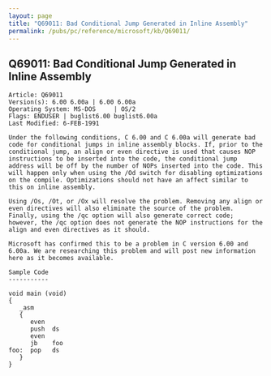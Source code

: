 ```yaml
---
layout: page
title: "Q69011: Bad Conditional Jump Generated in Inline Assembly"
permalink: /pubs/pc/reference/microsoft/kb/Q69011/
---
```


## Q69011: Bad Conditional Jump Generated in Inline Assembly

	Article: Q69011
	Version(s): 6.00 6.00a | 6.00 6.00a
	Operating System: MS-DOS     | OS/2
	Flags: ENDUSER | buglist6.00 buglist6.00a
	Last Modified: 6-FEB-1991
	
	Under the following conditions, C 6.00 and C 6.00a will generate bad
	code for conditional jumps in inline assembly blocks. If, prior to the
	conditional jump, an align or even directive is used that causes NOP
	instructions to be inserted into the code, the conditional jump
	address will be off by the number of NOPs inserted into the code. This
	will happen only when using the /Od switch for disabling optimizations
	on the compile. Optimizations should not have an affect similar to
	this on inline assembly.
	
	Using /Os, /Ot, or /Ox will resolve the problem. Removing any align or
	even directives will also eliminate the source of the problem.
	Finally, using the /qc option will also generate correct code;
	however, the /qc option does not generate the NOP instructions for the
	align and even directives as it should.
	
	Microsoft has confirmed this to be a problem in C version 6.00 and
	6.00a. We are researching this problem and will post new information
	here as it becomes available.
	
	Sample Code
	-----------
	
	void main (void)
	{
	   _asm
	   {
	      even
	      push  ds
	      even
	      jb    foo
	foo:  pop   ds
	   }
	}
